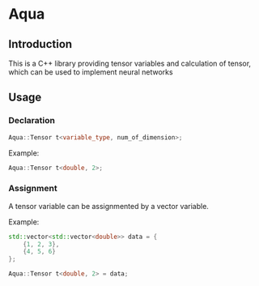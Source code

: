 # Aqua

## Introduction

This is a C++ library providing tensor variables and calculation of tensor, which can be used to implement neural networks

## Usage

### Declaration

```cpp
Aqua::Tensor t<variable_type, num_of_dimension>;
```

Example:

```cpp
Aqua::Tensor t<double, 2>;
```


### Assignment
A tensor variable can be assignmented by a vector variable.

Example:

```cpp
std::vector<std::vector<double>> data = {
    {1, 2, 3},
    {4, 5, 6}
};

Aqua::Tensor t<double, 2> = data;

```